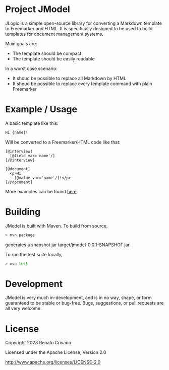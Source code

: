 Project JModel
====
JLogic is a simple open-source library for converting a Markdown template to Freemarker and HTML. It is specifically designed to be used to build templates for document management systems.

Main goals are:
- The template should be compact
- The template should be easily readable

In a worst case scenario:
- It shoud be possible to replace all Markdown by HTML
- It shoud be possible to replace every template command with plain Freemarker

Example / Usage
====
A basic template like this:

```Markdown
Hi {name}!
```

Will be converted to a Freemarker/HTML code like that:

```FreeMarker
[@interview]
  [@field var='name'/]
[/@interview]

[@document]
  <p>Hi
    [@value var='name'/]!</p>
[/@document]
```

More examples can be found [here](https://github.com/crivano/jmodel/blob/main/src/test/resources/com/crivano/jmodel/examples.md).

Building
====

JModel is built with Maven. To build from source,

```bash
> mvn package
```

generates a snapshot jar target/jmodel-0.0.1-SNAPSHOT.jar.

To run the test suite locally,

```bash
> mvn test
```

Development
====

JModel is very much in-development, and is in no way, shape, or form guaranteed to be stable or bug-free.  Bugs, suggestions, or pull requests are all very welcome.

License
====
Copyright 2023 Renato Crivano

Licensed under the Apache License, Version 2.0

http://www.apache.org/licenses/LICENSE-2.0
